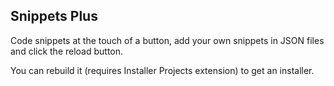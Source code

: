 ## Snippets Plus

Code snippets at the touch of a button, add your own snippets in JSON files and click the reload button.

You can rebuild it (requires Installer Projects extension) to get an installer.
